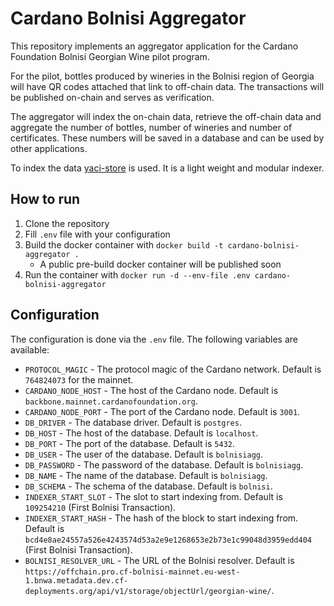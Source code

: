 # Cardano Bolnisi Aggregator
This repository implements an aggregator application for the Cardano Foundation Bolnisi Georgian Wine pilot program.

For the pilot, bottles produced by wineries in the Bolnisi region of Georgia will have QR codes attached that link to off-chain data.
The transactions will be published on-chain and serves as verification.

The aggregator will index the on-chain data, retrieve the off-chain data and aggregate the number of bottles, number of wineries and number of certificates. 
These numbers will be saved in a database and can be used by other applications. 

To index the data [yaci-store](https://github.com/bloxbean/yaci-store) is used. It is a light weight and modular indexer.

## How to run
1. Clone the repository
2. Fill `.env` file with your configuration
3. Build the docker container with `docker build -t cardano-bolnisi-aggregator .`
   * A public pre-build docker container will be published soon
5. Run the container with `docker run -d --env-file .env cardano-bolnisi-aggregator`

## Configuration
The configuration is done via the `.env` file. The following variables are available:
* `PROTOCOL_MAGIC` - The protocol magic of the Cardano network. Default is `764824073` for the mainnet.
* `CARDANO_NODE_HOST` - The host of the Cardano node. Default is `backbone.mainnet.cardanofoundation.org`.
* `CARDANO_NODE_PORT` - The port of the Cardano node. Default is `3001`.
* `DB_DRIVER` - The database driver. Default is `postgres`.
* `DB_HOST` - The host of the database. Default is `localhost`.
* `DB_PORT` - The port of the database. Default is `5432`.
* `DB_USER` - The user of the database. Default is `bolnisiagg`.
* `DB_PASSWORD` - The password of the database. Default is `bolnisiagg`.
* `DB_NAME` - The name of the database. Default is `bolnisiagg`.
* `DB_SCHEMA` - The schema of the database. Default is `bolnisi`.
* `INDEXER_START_SLOT` - The slot to start indexing from. Default is `109254210` (First Bolnisi Transaction).
* `INDEXER_START_HASH` - The hash of the block to start indexing from. Default is `bcd4e8ae24557a526e4243574d53a2e9e1268653e2b73e1c99048d3959edd404` (First Bolnisi Transaction).
* `BOLNISI_RESOLVER_URL` - The URL of the Bolnisi resolver. Default is `https://offchain.pro.cf-bolnisi-mainnet.eu-west-1.bnwa.metadata.dev.cf-deployments.org/api/v1/storage/objectUrl/georgian-wine/`.